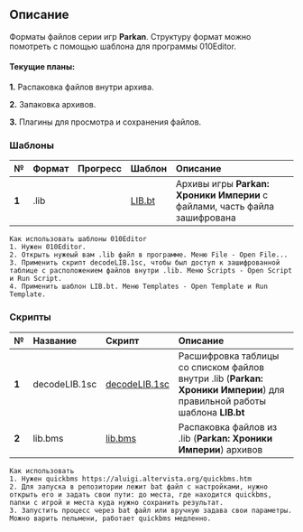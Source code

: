 ## Описание

Форматы файлов серии игр **Parkan**. Структуру формат можно помотреть с помощью шаблона для программы 010Editor.

#### Текущие планы:

**1.** Распаковка файлов внутри архива.

**2.** Запаковка архивов.

**3.** Плагины для просмотра и сохранения файлов.

### Шаблоны
| № | Формат | Прогресс  | Шаблон |  Описание   |
| :-- | :------- | :-- | :-- | :-- |
|  **1**  |  .lib  |  | [LIB.bt](https://github.com/AlexKimov/parkan-file-formats/blob/master/formats/LIB.bt)  | Архивы игры **Parkan: Хроники Империи** с файлами, часть файла зашифрована |

    Как использовать шаблоны 010Editor
    1. Нужен 010Editor.
    2. Открыть нужеый вам .lib файл в программе. Меню File - Open File...
    3. Применить скрипт decodeLIB.1sc, чтобы был доступ к зашифрованной таблице с расположением файлов внутри .lib. Меню Scripts - Open Script и Run Script.
    4. Применить шаблон LIB.bt. Меню Templates - Open Template и Run Template.

### Скрипты
| № | Название  | Скрипт |  Описание   |
| :-- | :------- | :-- | :-- | 
|  **1**  |  decodeLIB.1sc  |  [decodeLIB.1sc](https://github.com/AlexKimov/parkan-file-formats/blob/master/scripts/decodeLIB.1sc)  | Расшифровка таблицы со списком файлов внутри .lib (**Parkan: Хроники Империи**) для правильной работы шаблона **LIB.bt** |
|  **2**  |  lib.bms  |  [lib.bms](https://github.com/AlexKimov/parkan-file-formats/blob/master/scripts/lib.bms)  | Распаковка файлов из .lib (**Parkan: Хроники Империи**) архивов |

    Как использовать
    1. Нужен quickbms https://aluigi.altervista.org/quickbms.htm
    2. Для запуска в репозитории лежит bat файл с настройками, нужно открыть его и задать свои пути: до места, где находится quickbms, папки с игрой и места куда нужно сохранить результат.
    3. Запустить процесс через bat файл или вручную задава свои параметры. Можно варить пельмени, работает quickbms медленно.
